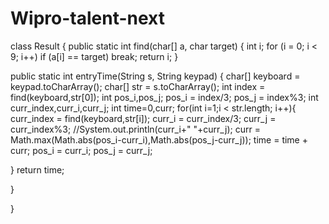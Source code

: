 # Wipro-talent-next
class Result { public static int find(char[] a, char target) { int i; for (i = 0; i < 9; i++) if (a[i] == target) break; return i; }

public static int entryTime(String s, String keypad) { char[] keyboard = keypad.toCharArray(); char[] str = s.toCharArray(); int index = find(keyboard,str[0]); int pos_i,pos_j; pos_i = index/3; pos_j = index%3; int curr_index,curr_i,curr_j; int time=0,curr; for(int i=1;i < str.length; i++){ curr_index = find(keyboard,str[i]); curr_i = curr_index/3; curr_j = curr_index%3; //System.out.println(curr_i+" "+curr_j); curr = Math.max(Math.abs(pos_i-curr_i),Math.abs(pos_j-curr_j)); time = time + curr; pos_i = curr_i; pos_j = curr_j;

} return time;

}

}
